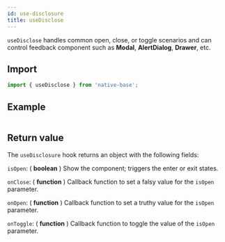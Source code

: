 ```yaml
---
id: use-disclosure
title: useDisclose
---
```


`useDisclose` handles common open, close, or toggle scenarios and can control feedback component such as **Modal**, **AlertDialog**, **Drawer**, etc.

## Import

```jsx
import { useDisclose } from 'native-base';
```

## Example

```ComponentSnackPlayer path=hooks,useDisclose,Usage.tsx

```

## Return value

The `useDisclosure` hook returns an object with the following fields:

`isOpen`: ( **boolean** ) Show the component; triggers the enter or exit states.

`onClose`: ( **function** ) Callback function to set a falsy value for the `isOpen` parameter.

`onOpen`: ( **function** ) Callback function to set a truthy value for the `isOpen` parameter.

`onToggle`: ( **function** ) Callback function to toggle the value of the `isOpen` parameter.

